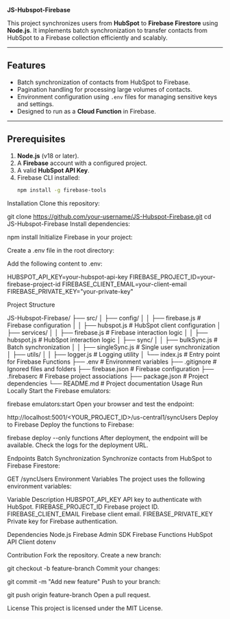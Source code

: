  **JS-Hubspot-Firebase**

This project synchronizes users from **HubSpot** to **Firebase Firestore** using **Node.js**. It implements batch synchronization to transfer contacts from HubSpot to a Firebase collection efficiently and scalably.

---

## **Features**
- Batch synchronization of contacts from HubSpot to Firebase.
- Pagination handling for processing large volumes of contacts.
- Environment configuration using `.env` files for managing sensitive keys and settings.
- Designed to run as a **Cloud Function** in Firebase.

---

## **Prerequisites**
1. **Node.js** (v18 or later).
2. A **Firebase** account with a configured project.
3. A valid **HubSpot API Key**.
4. Firebase CLI installed:
   ```bash
   npm install -g firebase-tools
Installation
Clone this repository:

git clone https://github.com/your-username/JS-Hubspot-Firebase.git
cd JS-Hubspot-Firebase
Install dependencies:

npm install
Initialize Firebase in your project:



Create a .env file in the root directory:

Add the following content to .env:

HUBSPOT_API_KEY=your-hubspot-api-key
FIREBASE_PROJECT_ID=your-firebase-project-id
FIREBASE_CLIENT_EMAIL=your-client-email
FIREBASE_PRIVATE_KEY="your-private-key"

Project Structure

JS-Hubspot-Firebase/
├── src/
│   ├── config/
│   │   ├── firebase.js        # Firebase configuration
│   │   ├── hubspot.js         # HubSpot client configuration
│   ├── services/
│   │   ├── firebase.js        # Firebase interaction logic
│   │   ├── hubspot.js         # HubSpot interaction logic
│   ├── sync/
│   │   ├── bulkSync.js        # Batch synchronization
│   │   ├── singleSync.js      # Single user synchronization
│   ├── utils/
│   │   ├── logger.js          # Logging utility
│   └── index.js               # Entry point for Firebase Functions
├── .env                       # Environment variables
├── .gitignore                 # Ignored files and folders
├── firebase.json              # Firebase configuration
├── .firebaserc                # Firebase project associations
├── package.json               # Project dependencies
└── README.md                  # Project documentation
Usage
Run Locally
Start the Firebase emulators:


firebase emulators:start
Open your browser and test the endpoint:


http://localhost:5001/<YOUR_PROJECT_ID>/us-central1/syncUsers
Deploy to Firebase
Deploy the functions to Firebase:


firebase deploy --only functions
After deployment, the endpoint will be available. Check the logs for the deployment URL.

Endpoints
Batch Synchronization
Synchronize contacts from HubSpot to Firebase Firestore:


GET /syncUsers
Environment Variables
The project uses the following environment variables:

Variable	Description
HUBSPOT_API_KEY	API key to authenticate with HubSpot.
FIREBASE_PROJECT_ID	Firebase project ID.
FIREBASE_CLIENT_EMAIL	Firebase client email.
FIREBASE_PRIVATE_KEY	Private key for Firebase authentication.

Dependencies
Node.js
Firebase Admin SDK
Firebase Functions
HubSpot API Client
dotenv

Contribution
Fork the repository.
Create a new branch:

git checkout -b feature-branch
Commit your changes:

git commit -m "Add new feature"
Push to your branch:

git push origin feature-branch
Open a pull request.

License
This project is licensed under the MIT License.
